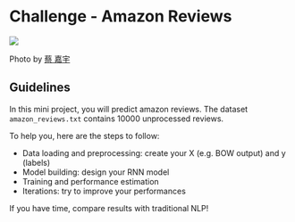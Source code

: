 # Challenge - Amazon Reviews

![](https://images.unsplash.com/photo-1437149853762-a9c0fe22c9d0?ixlib=rb-1.2.1&ixid=eyJhcHBfaWQiOjEyMDd9&auto=format&fit=crop&w=1189&q=80)

Photo by [蔡 嘉宇](https://unsplash.com/photos/QiVVtHrrC6I)

## Guidelines

In this mini project, you will predict amazon reviews. The dataset `amazon_reviews.txt` contains 10000 unprocessed reviews.

To help you, here are the steps to follow:
* Data loading and preprocessing: create your X (e.g. BOW output) and y (labels)
* Model building: design your RNN model
* Training and performance estimation
* Iterations: try to improve your performances

If you have time, compare results with traditional NLP!
